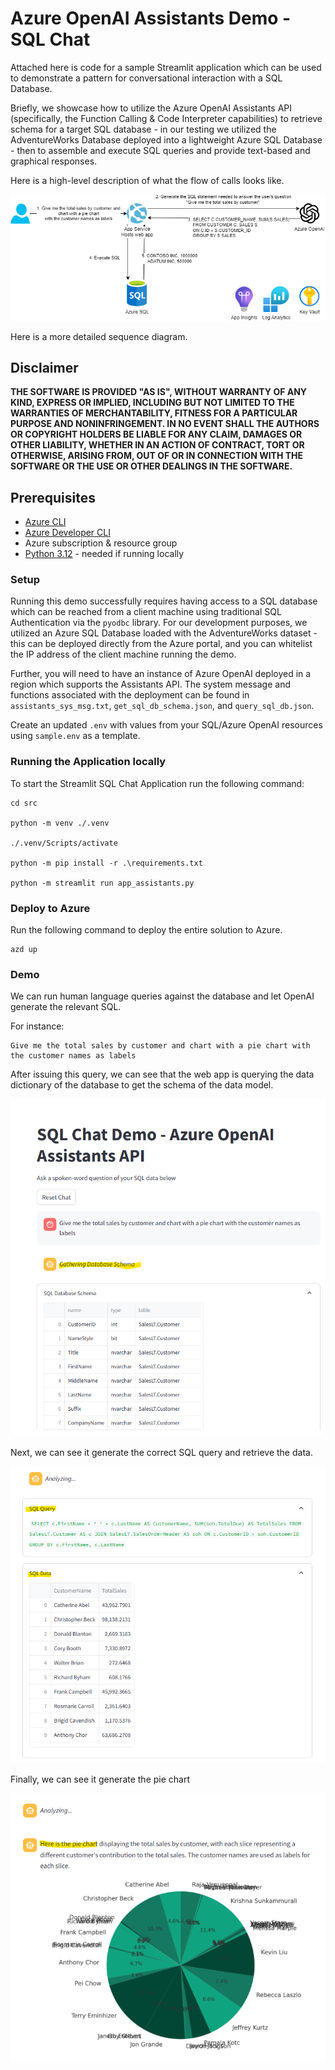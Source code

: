 # Azure OpenAI Assistants Demo - SQL Chat

Attached here is code for a sample Streamlit application which can be used to demonstrate a pattern for conversational interaction with a SQL Database.

Briefly, we showcase how to utilize the Azure OpenAI Assistants API (specifically, the Function Calling & Code Interpreter capabilities) to retrieve schema for a target SQL database - in our testing we utilized the AdventureWorks Database deployed into a lightweight Azure SQL Database - then to assemble and execute SQL queries and provide text-based and graphical responses.

Here is a high-level description of what the flow of calls looks like.

![architecture](.img/architecture.drawio.png)

Here is a more detailed sequence diagram.



## Disclaimer

**THE SOFTWARE IS PROVIDED "AS IS", WITHOUT WARRANTY OF ANY KIND, EXPRESS OR IMPLIED, INCLUDING BUT NOT LIMITED TO THE WARRANTIES OF MERCHANTABILITY, FITNESS FOR A PARTICULAR PURPOSE AND NONINFRINGEMENT. IN NO EVENT SHALL THE AUTHORS OR COPYRIGHT HOLDERS BE LIABLE FOR ANY CLAIM, DAMAGES OR OTHER LIABILITY, WHETHER IN AN ACTION OF CONTRACT, TORT OR OTHERWISE, ARISING FROM, OUT OF OR IN CONNECTION WITH THE SOFTWARE OR THE USE OR OTHER DEALINGS IN THE SOFTWARE.**

## Prerequisites

- [Azure CLI](https://docs.microsoft.com/en-us/cli/azure/install-azure-cli)
- [Azure Developer CLI](https://learn.microsoft.com/en-us/azure/developer/azure-developer-cli/overview)
- Azure subscription & resource group
- [Python 3.12](https://www.python.org/downloads/) - needed if running locally

### Setup

Running this demo successfully requires having access to a SQL database which can be reached from a client machine using traditional SQL Authentication via the `pyodbc` library. For our development purposes, we utilized an Azure SQL Database loaded with the AdventureWorks dataset - this can be deployed directly from the Azure portal, and you can whitelist the IP address of the client machine running the demo.

Further, you will need to have an instance of Azure OpenAI deployed in a region which supports the Assistants API. The system message and functions associated with the deployment can be found in `assistants_sys_msg.txt`, `get_sql_db_schema.json`, and `query_sql_db.json`.

Create an updated `.env` with values from your SQL/Azure OpenAI resources using `sample.env` as a template.

### Running the Application locally

To start the Streamlit SQL Chat Application run the following command:

```shell
cd src

python -m venv ./.venv

./.venv/Scripts/activate

python -m pip install -r .\requirements.txt

python -m streamlit run app_assistants.py
```

### Deploy to Azure

Run the following command to deploy the entire solution to Azure.

```shell
azd up
```

### Demo

We can run human language queries against the database and let OpenAI generate the relevant SQL.

For instance:

```
Give me the total sales by customer and chart with a pie chart with the customer names as labels
```

After issuing this query, we can see that the web app is querying the data dictionary of the database to get the schema of the data model.

![gathering-database-schema](./.img/gathering-database-schema.png)

Next, we can see it generate the correct SQL query and retrieve the data.

![sql-query](./.img/sql-query.png)

Finally, we can see it generate the pie chart

![pie-chart](./.img/pie-chart.png)